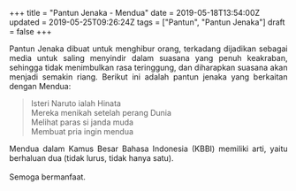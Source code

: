 +++
title = "Pantun Jenaka - Mendua"
date = 2019-05-18T13:54:00Z
updated = 2019-05-25T09:26:24Z
tags = ["Pantun", "Pantun Jenaka"]
draft = false
+++

<div dir="ltr" style="text-align: left;" trbidi="on"><div style="text-align: justify;">Pantun Jenaka dibuat untuk menghibur orang, terkadang dijadikan sebagai media untuk saling menyindir dalam suasana yang penuh keakraban, sehingga tidak menimbulkan rasa teringgung, dan diharapkan suasana akan menjadi semakin riang. Berikut ini adalah pantun jenaka yang berkaitan dengan Mendua:</div><blockquote class="tr_bq">Isteri Naruto ialah Hinata<br />Mereka menikah setelah perang Dunia<br />Melihat paras si janda muda<br />Membuat pria ingin mendua</blockquote><div style="text-align: justify;">Mendua dalam Kamus Besar Bahasa Indonesia (KBBI) memiliki arti, yaitu berhaluan dua (tidak lurus, tidak hanya satu).</div><div style="text-align: justify;"><br /></div><div style="text-align: justify;">Semoga bermanfaat.</div></div>
